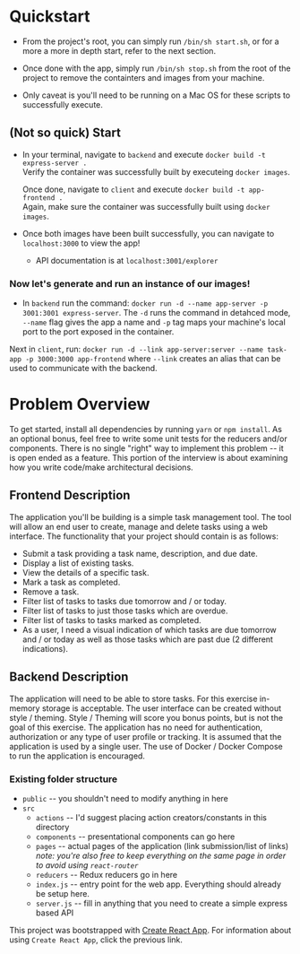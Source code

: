 # Quickstart
* From the project's root, you can simply run `/bin/sh start.sh`, or for a more a more in depth start, refer to the next section.

* Once done with the app, simply run `/bin/sh stop.sh` from the root of the project to remove the containters and images from your machine.

* Only caveat is you'll need to be running on a Mac OS for these scripts to successfully execute.

## (Not so quick) Start
* In your terminal, navigate to `backend` and execute `docker build -t express-server .`  
  Verify the container was successfully built by executeing `docker images`.

  Once done, navigate to `client` and execute `docker build -t app-frontend .`  
  Again, make sure the container was successfully built using `docker images`.

* Once both images have been built successfully, you can navigate to `localhost:3000` to view the app!
    * API documentation is at `localhost:3001/explorer`

### Now let's generate and run an instance of our images!
* In `backend` run the command: `docker run -d --name app-server -p 3001:3001 express-server`. The `-d` runs the command in detahced mode, `--name` flag gives the app a name and `-p` tag maps your machine's local port to the port exposed in the container.

Next in `client`, run: `docker run -d --link app-server:server --name task-app -p 3000:3000 app-frontend` where `--link` creates an alias that can be used to communicate with the backend.

# Problem Overview
To get started, install all dependencies by running `yarn` or `npm install`. As an optional bonus, feel free to write
some unit tests for the reducers and/or components. There is no single "right" way to implement this problem -- it is 
open ended as a feature. This portion of the interview is about examining how you write code/make architectural 
decisions.

## Frontend Description
The application you'll be building is a simple task management tool. The tool will allow an end user to create, manage and delete tasks using a web interface. The functionality that your project should contain is as follows:

* Submit a task providing a task name, description, and due date.
* Display a list of existing tasks.
* View the details of a specific task.
* Mark a task as completed.
* Remove a task.
* Filter list of tasks to tasks due tomorrow and / or today.
* Filter list of tasks to just those tasks which are overdue.
* Filter list of tasks to tasks marked as completed.
* As a user, I need a visual indication of which tasks are due tomorrow and /
or today as well as those tasks which are past due (2 different indications).

## Backend Description
The application will need to be able to store tasks. For this exercise in-memory storage is acceptable. 
The user interface can be created without style / theming. Style / Theming will score you bonus points, but is not the goal of this exercise.
The application has no need for authentication, authorization or any type of user profile or tracking. It is assumed that the application is used by a single user.
The use of Docker / Docker Compose to run the application is encouraged.

### Existing folder structure
* `public` -- you shouldn't need to modify anything in here
* `src`
    * `actions` -- I'd suggest placing action creators/constants in this directory
    * `components` -- presentational components can go here
    * `pages` -- actual pages of the application (link submission/list of links) _note: you're also free to keep
    everything on the same page in order to avoid using `react-router`_
    * `reducers` -- Redux reducers go in here
    * `index.js` -- entry point for the web app. Everything should already be setup here.
    * `server.js` -- fill in anything that you need to create a simple express based API 
    
This project was bootstrapped with [Create React App](https://github.com/facebookincubator/create-react-app). For 
information about using `Create React App`, click the previous link.
